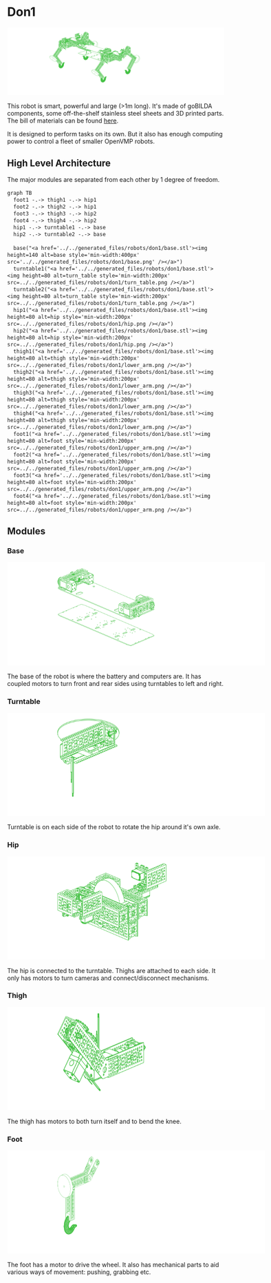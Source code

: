 # Don1

[<img alt="Don1" src="../../generated_files/robots/don1/robot.png"/>](../../generated_files/robots/don1/robot.stl)

This robot is smart, powerful and large (>1m long). It's made of goBILDA components, some off-the-shelf stainless steel sheets and 3D printed parts.
The bill of materials can be found [here](../../generated_files/robots/don1/bom.md).

It is designed to perform tasks on its own. But it also has enough computing power to control a fleet of smaller OpenVMP robots.


## High Level Architecture

The major modules are separated from each other by 1 degree of freedom.


```mermaid
graph TB
  foot1 -.-> thigh1 -.-> hip1
  foot2 -.-> thigh2 -.-> hip1
  foot3 -.-> thigh3 -.-> hip2
  foot4 -.-> thigh4 -.-> hip2
  hip1 -.-> turntable1 -.-> base
  hip2 -.-> turntable2 -.-> base

  base("<a href='../../generated_files/robots/don1/base.stl'><img height=140 alt=base style='min-width:400px' src='../../generated_files/robots/don1/base.png' /></a>")
  turntable1("<a href='../../generated_files/robots/don1/base.stl'><img height=80 alt=turn_table style='min-width:200px' src=../../generated_files/robots/don1/turn_table.png /></a>")
  turntable2("<a href='../../generated_files/robots/don1/base.stl'><img height=80 alt=turn_table style='min-width:200px' src=../../generated_files/robots/don1/turn_table.png /></a>")
  hip1("<a href='../../generated_files/robots/don1/base.stl'><img height=80 alt=hip style='min-width:200px' src=../../generated_files/robots/don1/hip.png /></a>")
  hip2("<a href='../../generated_files/robots/don1/base.stl'><img height=80 alt=hip style='min-width:200px' src=../../generated_files/robots/don1/hip.png /></a>")
  thigh1("<a href='../../generated_files/robots/don1/base.stl'><img height=80 alt=thigh style='min-width:200px' src=../../generated_files/robots/don1/lower_arm.png /></a>")
  thigh2("<a href='../../generated_files/robots/don1/base.stl'><img height=80 alt=thigh style='min-width:200px' src=../../generated_files/robots/don1/lower_arm.png /></a>")
  thigh3("<a href='../../generated_files/robots/don1/base.stl'><img height=80 alt=thigh style='min-width:200px' src=../../generated_files/robots/don1/lower_arm.png /></a>")
  thigh4("<a href='../../generated_files/robots/don1/base.stl'><img height=80 alt=thigh style='min-width:200px' src=../../generated_files/robots/don1/lower_arm.png /></a>")
  foot1("<a href='../../generated_files/robots/don1/base.stl'><img height=80 alt=foot style='min-width:200px' src=../../generated_files/robots/don1/upper_arm.png /></a>")
  foot2("<a href='../../generated_files/robots/don1/base.stl'><img height=80 alt=foot style='min-width:200px' src=../../generated_files/robots/don1/upper_arm.png /></a>")
  foot3("<a href='../../generated_files/robots/don1/base.stl'><img height=80 alt=foot style='min-width:200px' src=../../generated_files/robots/don1/upper_arm.png /></a>")
  foot4("<a href='../../generated_files/robots/don1/base.stl'><img height=80 alt=foot style='min-width:200px' src=../../generated_files/robots/don1/upper_arm.png /></a>")
```

## Modules

### Base

<img height=240 alt=base style='min-width: 600px' src=../../generated_files/robots/don1/base.png />

The base of the robot is where the battery and computers are.
It has coupled motors to turn front and rear sides using turntables to left and right.

### Turntable

<img height=240 alt=turn_table style='min-width:600px' src=../../generated_files/robots/don1/turn_table.png />

Turntable is on each side of the robot to rotate the hip around it's own axle.

### Hip

<img height=240 alt=hip style='min-width:600px' src=../../generated_files/robots/don1/hip.png />

The hip is connected to the turntable. Thighs are attached to each side.
It only has motors to turn cameras and connect/disconnect mechanisms.

### Thigh

<img height=240 alt=thigh style='min-width:600px' src=../../generated_files/robots/don1/lower_arm.png />

The thigh has motors to both turn itself and to bend the knee.

### Foot

<img height=240 alt=foot style='min-width:600px' src=../../generated_files/robots/don1/upper_arm.png />

The foot has a motor to drive the wheel.
It also has mechanical parts to aid various ways of movement:
pushing, grabbing etc.
